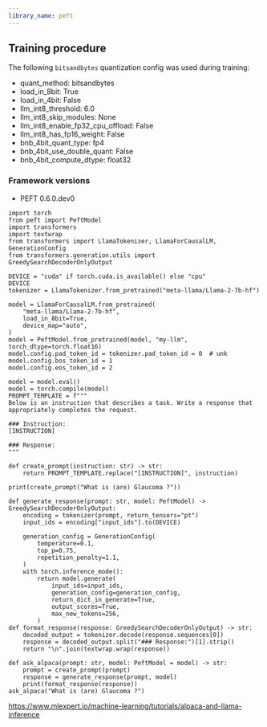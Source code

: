```yaml
---
library_name: peft
---
```

## Training procedure


The following `bitsandbytes` quantization config was used during training:
- quant_method: bitsandbytes
- load_in_8bit: True
- load_in_4bit: False
- llm_int8_threshold: 6.0
- llm_int8_skip_modules: None
- llm_int8_enable_fp32_cpu_offload: False
- llm_int8_has_fp16_weight: False
- bnb_4bit_quant_type: fp4
- bnb_4bit_use_double_quant: False
- bnb_4bit_compute_dtype: float32
### Framework versions


- PEFT 0.6.0.dev0
```
import torch
from peft import PeftModel
import transformers
import textwrap
from transformers import LlamaTokenizer, LlamaForCausalLM, GenerationConfig
from transformers.generation.utils import GreedySearchDecoderOnlyOutput
 
DEVICE = "cuda" if torch.cuda.is_available() else "cpu"
DEVICE
tokenizer = LlamaTokenizer.from_pretrained("meta-llama/Llama-2-7b-hf")
 
model = LlamaForCausalLM.from_pretrained(
    "meta-llama/Llama-2-7b-hf",
    load_in_8bit=True,
    device_map="auto",
)
model = PeftModel.from_pretrained(model, "my-llm", torch_dtype=torch.float16)
model.config.pad_token_id = tokenizer.pad_token_id = 0  # unk
model.config.bos_token_id = 1
model.config.eos_token_id = 2
 
model = model.eval()
model = torch.compile(model)
PROMPT_TEMPLATE = f"""
Below is an instruction that describes a task. Write a response that appropriately completes the request.
 
### Instruction:
[INSTRUCTION]
 
### Response:
"""

def create_prompt(instruction: str) -> str:
    return PROMPT_TEMPLATE.replace("[INSTRUCTION]", instruction)
 
print(create_prompt("What is (are) Glaucoma ?"))

def generate_response(prompt: str, model: PeftModel) -> GreedySearchDecoderOnlyOutput:
    encoding = tokenizer(prompt, return_tensors="pt")
    input_ids = encoding["input_ids"].to(DEVICE)
 
    generation_config = GenerationConfig(
        temperature=0.1,
        top_p=0.75,
        repetition_penalty=1.1,
    )
    with torch.inference_mode():
        return model.generate(
            input_ids=input_ids,
            generation_config=generation_config,
            return_dict_in_generate=True,
            output_scores=True,
            max_new_tokens=256,
        )
def format_response(response: GreedySearchDecoderOnlyOutput) -> str:
    decoded_output = tokenizer.decode(response.sequences[0])
    response = decoded_output.split("### Response:")[1].strip()
    return "\n".join(textwrap.wrap(response))

def ask_alpaca(prompt: str, model: PeftModel = model) -> str:
    prompt = create_prompt(prompt)
    response = generate_response(prompt, model)
    print(format_response(response))
ask_alpaca("What is (are) Glaucoma ?")
```

https://www.mlexpert.io/machine-learning/tutorials/alpaca-and-llama-inference
